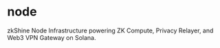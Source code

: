 # node
zkShine Node Infrastructure powering ZK Compute, Privacy Relayer, and Web3 VPN Gateway on Solana.
